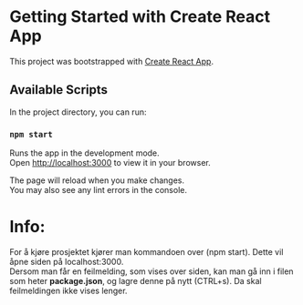 # Getting Started with Create React App

This project was bootstrapped with [Create React App](https://github.com/facebook/create-react-app).

## Available Scripts

In the project directory, you can run:

### `npm start`

Runs the app in the development mode.\
Open [http://localhost:3000](http://localhost:3000) to view it in your browser.

The page will reload when you make changes.\
You may also see any lint errors in the console.


# Info: 
For å kjøre prosjektet kjører man kommandoen over (npm start). Dette vil åpne siden på localhost:3000.  
Dersom man får en feilmelding, som vises over siden, kan man gå inn i filen som heter **package.json**, og lagre denne på nytt (CTRL+s). Da skal feilmeldingen ikke vises lenger.
